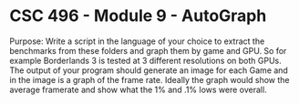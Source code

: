 # CSC 496 - Module 9 - AutoGraph 

Purpose: Write a script in the language of your choice to extract the benchmarks from these folders and graph them by game and GPU. So for example Borderlands 3 is tested at 3 different resolutions on both GPUs. The output of your program should generate an image for each Game and in the image is a graph of the frame rate. Ideally the graph would show the average framerate and show what the 1% and .1% lows were overall.
